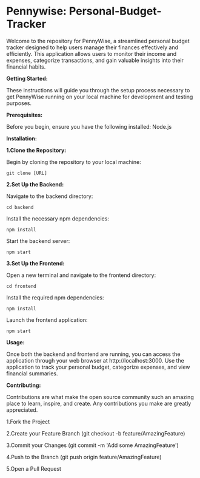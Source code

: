 # Pennywise: Personal-Budget-Tracker
Welcome to the repository for PennyWise, a streamlined personal budget tracker designed to help users manage their finances effectively and efficiently. This application allows users to monitor their income and expenses, categorize transactions, and gain valuable insights into their financial habits.

**Getting Started:**

These instructions will guide you through the setup process necessary to get PennyWise running on your local machine for development and testing purposes.

**Prerequisites:**

Before you begin, ensure you have the following installed: Node.js

**Installation:**
  
  **1.Clone the Repository:**

  Begin by cloning the repository to your local machine:
  
    git clone [URL]
  
  **2.Set Up the Backend:**

   Navigate to the backend directory: 
   
    cd backend

   Install the necessary npm dependencies: 
   
    npm install

   Start the backend server: 
   
    npm start
  
  **3.Set Up the Frontend:**

   Open a new terminal and navigate to the frontend directory: 
   
    cd frontend

   Install the required npm dependencies: 
   
    npm install

   Launch the frontend application: 
   
    npm start

**Usage:**

Once both the backend and frontend are running, you can access the application through your web browser at http://localhost:3000. Use the application to track your personal budget, categorize expenses, and view financial summaries.

**Contributing:**

Contributions are what make the open source community such an amazing place to learn, inspire, and create. Any contributions you make are greatly appreciated.

   1.Fork the Project

   2.Create your Feature Branch (git checkout -b feature/AmazingFeature)

   3.Commit your Changes (git commit -m 'Add some AmazingFeature')

   4.Push to the Branch (git push origin feature/AmazingFeature)

   5.Open a Pull Request

